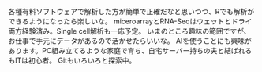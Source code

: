 各種有料ソフトウェアで解析した方が簡単で正確だなと思いつつ、Rでも解析ができるようになったら楽しいな。
miceroarrayとRNA-Seqはウェットとドライ両方経験済み。Single cell解析も一応予定。
いまのところ趣味の範囲ですが、お仕事で手元にデータがあるので活かせたらいいな。
AIを使うことにも興味があります。PC組み立てるような家庭で育ち、自宅サーバー持ちの夫と結ばれるもITは初心者。
Gitもいろいろと探索中。

<!---
Sena-tk/Sena-tk is a ✨ special ✨ repository because its `README.md` (this file) appears on your GitHub profile.
You can click the Preview link to take a look at your changes.
--->

